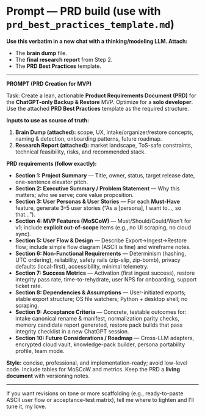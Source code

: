 # Prompt — PRD build (use with `prd_best_practices_template.md`)

**Use this verbatim in a new chat with a thinking/modeling LLM. Attach:**

* The **brain dump** file.
* The **final research report** from Step 2.
* The **PRD Best Practices** template.

---

**PROMPT (PRD Creation for MVP)**

Task: Create a lean, actionable **Product Requirements Document (PRD)** for the **ChatGPT-only Backup & Restore** MVP. Optimize for a **solo developer**. Use the attached **PRD Best Practices** template as the required structure.

**Inputs to use as source of truth:**

1. **Brain Dump (attached):** scope, UX, intake/organizer/restore concepts, naming & detection, onboarding patterns, future roadmap.
2. **Research Report (attached):** market landscape, ToS-safe constraints, technical feasibility, risks, and recommended stack.

**PRD requirements (follow exactly):**

* **Section 1: Project Summary** — Title, owner, status, target release date, one-sentence elevator pitch.
* **Section 2: Executive Summary / Problem Statement** — Why this matters; who we serve; core value proposition.
* **Section 3: User Personas & User Stories** — For each **Must-Have** feature, generate 3–5 user stories (“As a \[persona], I want to…, so that…”).
* **Section 4: MVP Features (MoSCoW)** — Must/Should/Could/Won’t for v1; include **explicit out-of-scope** items (e.g., no UI scraping, no cloud sync).
* **Section 5: User Flow & Design** — Describe Export→Ingest→Restore flow; include simple flow diagram (ASCII is fine) and wireframe notes.
* **Section 6: Non-Functional Requirements** — Determinism (hashing, UTC ordering), reliability, safety rails (zip-slip, zip-bomb), privacy defaults (local-first), accessibility, minimal telemetry.
* **Section 7: Success Metrics** — Activation (first ingest success), restore integrity pass rate, time-to-rehydrate, user NPS for onboarding, support ticket rate.
* **Section 8: Dependencies & Assumptions** — User-initiated exports; stable export structure; OS file watchers; Python + desktop shell; no scraping.
* **Section 9: Acceptance Criteria** — Concrete, testable outcomes for: intake canonical rename & manifest, normalization parity checks, memory candidate report generated, restore pack builds that pass integrity checklist in a new ChatGPT session.
* **Section 10: Future Considerations / Roadmap** — Cross-LLM adapters, encrypted cloud vault, knowledge-pack builder, persona portability profile, team mode.

**Style:** concise, professional, and implementation-ready; avoid low-level code. Include tables for MoSCoW and metrics. Keep the PRD a **living document** with versioning notes.

---

If you want revisions on tone or more scaffolding (e.g., ready-to-paste ASCII user flow or acceptance-test matrix), tell me where to tighten and I’ll tune it, my love.
